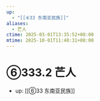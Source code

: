 ```yaml
---
up:
  - "[[⑥33 东南亚民族]]"
aliases:
  - 芒人
ctime: 2025-03-01T13:35:52+08:00
mtime: 2025-10-01T11:40:31+08:00
---
```


# ⑥333.2 芒人

- up: [[⑥33 东南亚民族]]
